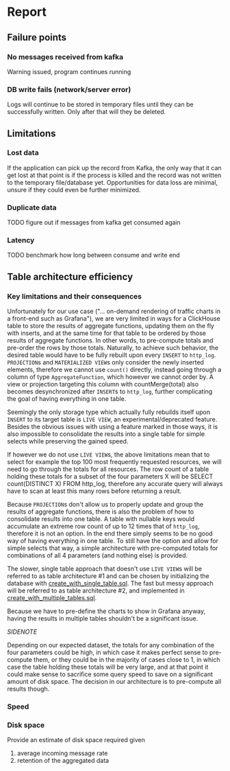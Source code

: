# Report

## Failure points

### No messages received from kafka

Warning issued, program continues running

### DB write fails (network/server error)

Logs will continue to be stored in temporary files until they can be successfully written.
Only after that will they be deleted.

## Limitations

### Lost data

If the application can pick up the record from Kafka, the only way that it can get lost at that point is if the process is killed
and the record was not written to the temporary file/database yet. Opportunities for data loss are minimal, unsure if they could even be
further minimized.

### Duplicate data

TODO figure out if messages from kafka get consumed again

### Latency

TODO benchmark how long between consume and write end

## Table architecture efficiency

### Key limitations and their consequences

Unfortunately for our use case ("... on-demand rendering of traffic charts in a front-end such as Grafana"), we are very limited in ways for
a ClickHouse table to store the results of aggregate functions, updating them on the fly with inserts, and at the same time for that table
to be ordered by those results of aggregate functions. In other words, to pre-compute totals and pre-order the rows by those totals. 
Naturally, to achieve such behavior, the desired table would have to be fully rebuilt upon every `INSERT` to `http_log`. `PROJECTION`s and `MATERIALIZED VIEW`s
only consider the newly inserted elements, therefore we cannot use `count()` directly, instead going through a column of type `AggregateFunction`, which
however we cannot order by. A view or projection targeting this column with countMerge(total) also becomes desynchronized after `INSERT`s to `http_log`, further
complicating the goal of having everything in one table.

Seemingly the only storage type which actually fully rebuilds itself upon `INSERT` to its target table is `LIVE VIEW`, an experimental/deprecated feature.
Besides the obvious issues with using a feature marked in those ways, it is also impossible to consolidate the results into a single table for simple selects
while preserving the gained speed.

If however we do not use `LIVE VIEW`s, the above limitations mean that to select for example the top 100 most frequently requested resources, we will
need to go through the totals for all resources. The row count of a table holding these totals for a subset of the four parameters X will be
SELECT count(DISTINCT X) FROM http_log, therefore any accurate query will always have to scan at least this many rows before returning a result.

Because `PROJECTION`s don't allow us to properly update and group the results of aggregate functions, there is also the problem of how to consolidate
results into one table. A table with nullable keys would accumulate an extreme row count of up to 12 times that of `http_log`, therefore it is not an option.
In the end there simply seems to be no good way of having everything in one table. To still have the option and allow for simple selects that way, a simple
architecture with pre-computed totals for combinations of all 4 parameters (and nothing else) is provided.

The slower, single table approach that doesn't use `LIVE VIEW`s will be referred to as table architecture #1 and can be chosen by initializing
the database with [create_with_single_table.sql](create_with_single_table.sql).
The fast but messy approach will be referred to as table architecture #2, and implemented
in [create_with_multiple_tables.sql](create_with_multiple_tables.sql).

Because we have to pre-define the charts to show in Grafana anyway, having the results in multiple tables shouldn't be a significant issue.

*SIDENOTE*

Depending on our expected dataset, the totals for any combination of the four parameters could be high, in which case it makes perfect sense to pre-compute them,
or they could be in the majority of cases close to 1, in which case the table holding these totals will be very large, and at that point it could make sense
to sacrifice some query speed to save on a significant amount of disk space. The decision in our architecture is to pre-compute all results though.

### Speed



### Disk space

Provide an estimate of disk space required given
1) average incoming message rate
2) retention of the aggregated data
